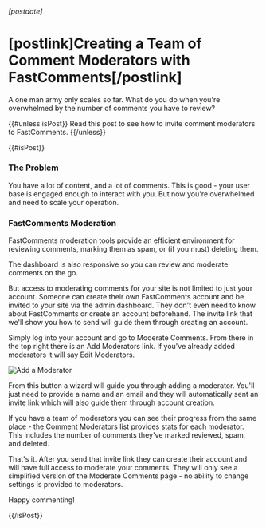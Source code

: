 ###### [postdate]
# [postlink]Creating a Team of Comment Moderators with FastComments[/postlink]

A one man army only scales so far. What do you do when you're overwhelmed by the number of comments you have to review?

{{#unless isPost}}
Read this post to see how to invite comment moderators to FastComments.
{{/unless}}

{{#isPost}}
### The Problem

You have a lot of content, and a lot of comments. This is good - your user base is engaged enough to interact with you. But now you're overwhelmed
and need to scale your operation.

### FastComments Moderation

FastComments moderation tools provide an efficient environment for reviewing comments, marking them as spam, or (if you must) deleting them.

The dashboard is also responsive so you can review and moderate comments on the go.

But access to moderating comments for your site is not limited to just your account. Someone can create their own FastComments account and be invited
to your site via the admin dashboard. They don't even need to know about FastComments or create an account beforehand. The invite link that we'll show you
how to send will guide them through creating an account.

Simply log into your account and go to Moderate Comments. From there in the top right there is an Add Moderators link. If you've already added moderators it
will say Edit Moderators.

<img 
    data-src="images/fc-add-moderator.png"
    alt="Add a Moderator"
    title="Add a Moderator"
    class='lozad' />

From this button a wizard will guide you through adding a moderator. You'll just need to provide a name and an email and they will automatically sent
an invite link which will also guide them through account creation.

If you have a team of moderators you can see their progress from the same place - the Comment Moderators list provides stats for each moderator. This includes
the number of comments they've marked reviewed, spam, and deleted.

That's it. After you send that invite link they can create their account and will have full access to moderate your comments. They will only see a simplified
version of the Moderate Comments page - no ability to change settings is provided to moderators.

Happy commenting!

{{/isPost}}
